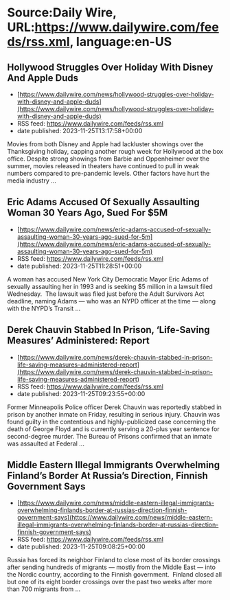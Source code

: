 # Source:Daily Wire, URL:https://www.dailywire.com/feeds/rss.xml, language:en-US

## Hollywood Struggles Over Holiday With Disney And Apple Duds
 - [https://www.dailywire.com/news/hollywood-struggles-over-holiday-with-disney-and-apple-duds](https://www.dailywire.com/news/hollywood-struggles-over-holiday-with-disney-and-apple-duds)
 - RSS feed: https://www.dailywire.com/feeds/rss.xml
 - date published: 2023-11-25T13:17:58+00:00

Movies from both Disney and Apple had lackluster showings over the Thanksgiving holiday, capping another rough week for Hollywood at the box office. Despite strong showings from Barbie and Oppenheimer over the summer, movies released in theaters have continued to pull in weak numbers compared to pre-pandemic levels. Other factors have hurt the media industry ...

## Eric Adams Accused Of Sexually Assaulting Woman 30 Years Ago, Sued For $5M
 - [https://www.dailywire.com/news/eric-adams-accused-of-sexually-assaulting-woman-30-years-ago-sued-for-5m](https://www.dailywire.com/news/eric-adams-accused-of-sexually-assaulting-woman-30-years-ago-sued-for-5m)
 - RSS feed: https://www.dailywire.com/feeds/rss.xml
 - date published: 2023-11-25T11:28:51+00:00

A woman has accused New York City Democratic Mayor Eric Adams of sexually assaulting her in 1993 and is seeking $5 million in a lawsuit filed Wednesday.  The lawsuit was filed just before the Adult Survivors Act deadline, naming Adams — who was an NYPD officer at the time — along with the NYPD’s Transit ...

## Derek Chauvin Stabbed In Prison, ‘Life-Saving Measures’ Administered: Report
 - [https://www.dailywire.com/news/derek-chauvin-stabbed-in-prison-life-saving-measures-administered-report](https://www.dailywire.com/news/derek-chauvin-stabbed-in-prison-life-saving-measures-administered-report)
 - RSS feed: https://www.dailywire.com/feeds/rss.xml
 - date published: 2023-11-25T09:23:55+00:00

Former Minneapolis Police officer Derek Chauvin was reportedly stabbed in prison by another inmate on Friday, resulting in serious injury. Chauvin was found guilty in the contentious and highly-publicized case concerning the death of George Floyd and is currently serving a 20-plus year sentence for second-degree murder. The Bureau of Prisons confirmed that an inmate was assaulted at Federal ...

## Middle Eastern Illegal Immigrants Overwhelming Finland’s Border At Russia’s Direction, Finnish Government Says
 - [https://www.dailywire.com/news/middle-eastern-illegal-immigrants-overwhelming-finlands-border-at-russias-direction-finnish-government-says](https://www.dailywire.com/news/middle-eastern-illegal-immigrants-overwhelming-finlands-border-at-russias-direction-finnish-government-says)
 - RSS feed: https://www.dailywire.com/feeds/rss.xml
 - date published: 2023-11-25T09:08:25+00:00

Russia has forced its neighbor Finland to close most of its border crossings after sending hundreds of migrants — mostly from the Middle East — into the Nordic country, according to the Finnish government.  Finland closed all but one of its eight border crossings over the past two weeks after more than 700 migrants from ...

